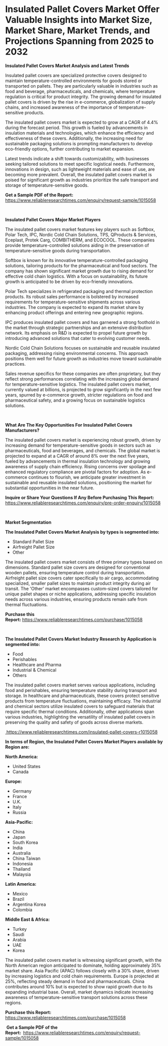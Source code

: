 <p><h1>Insulated Pallet Covers Market Offer Valuable Insights into Market Size, Market Share, Market Trends, and Projections Spanning from 2025 to 2032</h1></p><p><strong>Insulated Pallet Covers Market Analysis and Latest Trends</strong></p>
<p><p>Insulated pallet covers are specialized protective covers designed to maintain temperature-controlled environments for goods stored or transported on pallets. They are particularly valuable in industries such as food and beverage, pharmaceuticals, and chemicals, where temperature regulation is critical for product integrity. The growing demand for insulated pallet covers is driven by the rise in e-commerce, globalization of supply chains, and increased awareness of the importance of temperature-sensitive products.</p><p>The insulated pallet covers market is expected to grow at a CAGR of 4.4% during the forecast period. This growth is fueled by advancements in insulation materials and technologies, which enhance the efficiency and effectiveness of these covers. Additionally, the increasing need for sustainable packaging solutions is prompting manufacturers to develop eco-friendly options, further contributing to market expansion. </p><p>Latest trends indicate a shift towards customizability, with businesses seeking tailored solutions to meet specific logistical needs. Furthermore, innovations in design, such as lightweight materials and ease of use, are becoming more prevalent. Overall, the insulated pallet covers market is poised for significant growth as industries prioritize the safe transport and storage of temperature-sensitive goods.</p></p>
<p><strong>Get a Sample PDF of the Report:&nbsp;</strong> <a href="https://www.reliableresearchtimes.com/enquiry/request-sample/1015058?utm_campaign=2269&utm_medium=2&utm_source=Github&utm_content=ia&utm_term=16042025&utm_id=insulated-pallet-covers">https://www.reliableresearchtimes.com/enquiry/request-sample/1015058</a></p>
<p>&nbsp;</p>
<p><strong>Insulated Pallet Covers Major Market Players</strong></p>
<p><p>The insulated pallet covers market features key players such as Softbox, Polar Tech, IPC, Nordic Cold Chain Solutions, TPS, QProducts & Services, Eceplast, Protek Carg, COMBITHERM, and ECOCOOL. These companies provide temperature-controlled solutions aiding in the preservation of temperature-sensitive goods during transportation.</p><p>Softbox is known for its innovative temperature-controlled packaging solutions, tailoring products for the pharmaceutical and food sectors. The company has shown significant market growth due to rising demand for effective cold chain logistics. With a focus on sustainability, its future growth is anticipated to be driven by eco-friendly innovations.</p><p>Polar Tech specializes in refrigerated packaging and thermal protection products. Its robust sales performance is bolstered by increased requirements for temperature-sensitive shipments across various industries. The company is expected to expand its market share by enhancing product offerings and entering new geographic regions.</p><p>IPC produces insulated pallet covers and has garnered a strong foothold in the market through strategic partnerships and an extensive distribution network. Its emphasis on R&D is expected to propel future growth by introducing advanced solutions that cater to evolving customer needs.</p><p>Nordic Cold Chain Solutions focuses on sustainable and reusable insulated packaging, addressing rising environmental concerns. This approach positions them well for future growth as industries move toward sustainable practices.</p><p>Sales revenue specifics for these companies are often proprietary, but they reflect strong performances correlating with the increasing global demand for temperature-sensitive logistics. The insulated pallet covers market, currently valued at billions, is projected to grow significantly in the next few years, spurred by e-commerce growth, stricter regulations on food and pharmaceutical safety, and a growing focus on sustainable logistics solutions.</p></p>
<p>&nbsp;</p>
<p><strong>What Are The Key Opportunities For Insulated Pallet Covers Manufacturers?</strong></p>
<p><p>The insulated pallet covers market is experiencing robust growth, driven by increasing demand for temperature-sensitive goods in sectors such as pharmaceuticals, food and beverages, and chemicals. The global market is projected to expand at a CAGR of around 8% over the next five years, fueled by advancements in thermal insulation technology and growing awareness of supply chain efficiency. Rising concerns over spoilage and enhanced regulatory compliance are pivotal factors for adoption. As e-commerce continues to flourish, we anticipate greater investment in sustainable and reusable insulated solutions, positioning the market for substantial opportunities in the near future.</p></p>
<p><strong>Inquire or Share Your Questions If Any Before Purchasing This Report:</strong> <a href="https://www.reliableresearchtimes.com/enquiry/pre-order-enquiry/1015058?utm_campaign=2269&utm_medium=2&utm_source=Github&utm_content=ia&utm_term=16042025&utm_id=insulated-pallet-covers">https://www.reliableresearchtimes.com/enquiry/pre-order-enquiry/1015058</a></p>
<p>&nbsp;</p>
<p><strong>Market Segmentation</strong></p>
<p><strong>The Insulated Pallet Covers Market Analysis by types is segmented into:</strong></p>
<p><ul><li>Standard Pallet Size</li><li>Airfreight Pallet Size</li><li>Other</li></ul></p>
<p><p>The insulated pallet covers market consists of three primary types based on dimensions. Standard pallet size covers are designed for conventional wooden pallets, ensuring temperature control during transportation. Airfreight pallet size covers cater specifically to air cargo, accommodating specialized, smaller pallet sizes to maintain product integrity during air transit. The 'Other' market encompasses custom-sized covers tailored for unique pallet shapes or niche applications, addressing specific insulation needs across various industries, ensuring products remain safe from thermal fluctuations.</p></p>
<p><strong>Purchase this Report:&nbsp;</strong><a href="https://www.reliableresearchtimes.com/purchase/1015058?utm_campaign=2269&utm_medium=2&utm_source=Github&utm_content=ia&utm_term=16042025&utm_id=insulated-pallet-covers">https://www.reliableresearchtimes.com/purchase/1015058</a></p>
<p>&nbsp;</p>
<p><strong>The Insulated Pallet Covers Market Industry Research by Application is segmented into:</strong></p>
<p><ul><li>Food</li><li>Perishables</li><li>Healthcare and Pharma</li><li>Industrial & Chemical</li><li>Others</li></ul></p>
<p><p>The insulated pallet covers market serves various applications, including food and perishables, ensuring temperature stability during transport and storage. In healthcare and pharmaceuticals, these covers protect sensitive products from temperature fluctuations, maintaining efficacy. The industrial and chemical sectors utilize insulated covers to safeguard materials that require specific thermal conditions. Additionally, other applications span various industries, highlighting the versatility of insulated pallet covers in preserving the quality and safety of goods across diverse markets.</p></p>
<p><a href="https://www.reliableresearchtimes.com/insulated-pallet-covers-r1015058?utm_campaign=2269&utm_medium=2&utm_source=Github&utm_content=ia&utm_term=16042025&utm_id=insulated-pallet-covers">&nbsp;https://www.reliableresearchtimes.com/insulated-pallet-covers-r1015058</a></p>
<p><strong>In terms of Region, the Insulated Pallet Covers Market Players available by Region are:</strong></p>
<p>
    <p> <strong> North America: </strong>
        <ul>
            <li>United States</li>
            <li>Canada</li>
        </ul>
        </p> 
    <p> <strong> Europe: </strong>
        <ul>
            <li>Germany</li>
            <li>France</li>
            <li>U.K.</li>
            <li>Italy</li>
            <li>Russia</li>
        </ul>
        </p> 
    <p> <strong> Asia-Pacific: </strong>
        <ul>
            <li>China</li>
            <li>Japan</li>
            <li>South Korea</li>
            <li>India</li>
            <li>Australia</li>
            <li>China Taiwan</li>
            <li>Indonesia</li>
            <li>Thailand</li>
            <li>Malaysia</li>
        </ul>
        </p> 
    <p> <strong> Latin America: </strong>
        <ul>
            <li>Mexico</li>
            <li>Brazil</li>
            <li>Argentina Korea</li>
            <li>Colombia</li>
        </ul>
        </p> 
    <p> <strong> Middle East & Africa: </strong>
        <ul>
            <li>Turkey</li>
            <li>Saudi</li>
            <li>Arabia</li>
            <li>UAE</li>
            <li>Korea</li>
        </ul>
    </p>
    </p>
<p><p>The insulated pallet covers market is witnessing significant growth, with the North American region anticipated to dominate, holding approximately 35% market share. Asia Pacific (APAC) follows closely with a 30% share, driven by increasing logistics and cold chain requirements. Europe is projected at 25%, reflecting steady demand in food and pharmaceuticals. China contributes around 10% but is expected to show rapid growth due to its expanding industrial base. Overall, market dynamics indicate increasing awareness of temperature-sensitive transport solutions across these regions.</p></p>
<p><strong>Purchase this Report: </strong><a href="https://www.reliableresearchtimes.com/purchase/1015058?utm_campaign=2269&utm_medium=2&utm_source=Github&utm_content=ia&utm_term=16042025&utm_id=insulated-pallet-covers">https://www.reliableresearchtimes.com/purchase/1015058</a></p>
<p>&nbsp;<strong>Get a Sample PDF of the Report:&nbsp;&nbsp;</strong><a href="https://www.reliableresearchtimes.com/enquiry/request-sample/1015058?utm_campaign=2269&utm_medium=2&utm_source=Github&utm_content=ia&utm_term=16042025&utm_id=insulated-pallet-covers">https://www.reliableresearchtimes.com/enquiry/request-sample/1015058</a></p>
<p><strong></strong></p>
<p><p></p><p></p><p></p></p>
